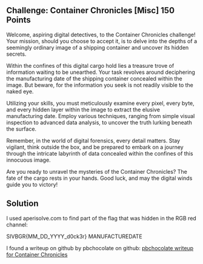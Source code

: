 ## Challenge: Container Chronicles [Misc] 150 Points

Welcome, aspiring digital detectives, to the Container Chronicles challenge!
Your mission, should you choose to accept it, is to delve into the depths of a
seemingly ordinary image of a shipping container and uncover its hidden secrets.

Within the confines of this digital cargo hold lies a treasure trove of information
waiting to be unearthed. Your task revolves around deciphering the manufacturing date
of the shipping container concealed within the image. But beware, for the information
you seek is not readily visible to the naked eye.

Utilizing your skills, you must meticulously examine every pixel, every byte, and every
hidden layer within the image to extract the elusive manufacturing date. Employ various
techniques, ranging from simple visual inspection to advanced data analysis, to uncover the
truth lurking beneath the surface.

Remember, in the world of digital forensics, every detail matters. Stay vigilant, think
outside the box, and be prepared to embark on a journey through the intricate labyrinth of data
concealed within the confines of this innocuous image.

Are you ready to unravel the mysteries of the Container Chronicles? The fate of the cargo
rests in your hands. Good luck, and may the digital winds guide you to victory!

## Solution
I used aperisolve.com to find part of the flag that was hidden in the RGB red channel:
    
SIVBGR{MM_DD_YYYY_d0ck3r}
MANUFACTUREDATE

I found a writeup on github by pbchocolate on github:
[pbchocolate writeup for Container Chronicles](https://github.com/sa1181405/uscybergames-pbchocolate-writeups/blob/main/uscybergames/beginner-room/misc/Container%20Chronicles.md)





